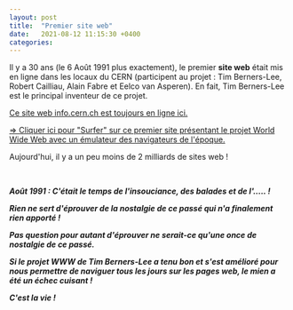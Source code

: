 ```yaml
---
layout: post
title:  "Premier site web"
date:   2021-08-12 11:15:30 +0400
categories: 
---
```



Il y a 30 ans (le 6 Août 1991 plus exactement), le premier **site web** était mis en ligne dans les locaux du CERN (participent au projet : Tim Berners-Lee, Robert Cailliau, Alain Fabre et Eelco van Asperen). En fait, Tim Berners-Lee est le principal inventeur de ce projet.

<a href="http://info.cern.ch/" target="_blank">Ce site web info.cern.ch est toujours en ligne ici.</a>

<a href="https://line-mode.cern.ch/www/hypertext/WWW/TheProject.html" target="_blank">=> Cliquer ici pour "Surfer" sur ce premier site présentant le projet World Wide Web avec un émulateur des navigateurs de l'époque.</a>

Aujourd'hui, il y a un peu moins de 2 milliards de sites web !

<br>

***Août 1991 : C'était le temps de l'insouciance, des balades et de l'..... !***

***Rien ne sert d'éprouver de la nostalgie de ce passé qui n'a finalement rien apporté !***

***Pas question pour autant d'éprouver ne serait-ce qu'une once de nostalgie de ce passé.***

***Si le projet WWW de Tim Berners-Lee a tenu bon et s'est amélioré pour nous permettre de naviguer tous les jours sur les pages web, le mien a été un échec cuisant !***

***C'est la vie !***
  